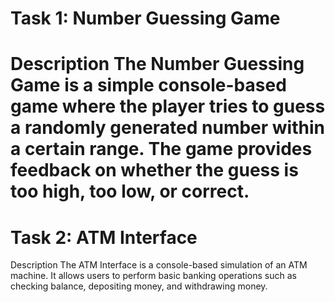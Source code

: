 <h1> Task 1: Number Guessing Game <h1/>
Description
The Number Guessing Game is a simple console-based game where the player tries to guess a randomly generated number within a certain range.
The game provides feedback on whether the guess is too high, too low, or correct.

<h1> Task 2: ATM Interface </h1>
Description
The ATM Interface is a console-based simulation of an ATM machine. 
It allows users to perform basic banking operations such as checking balance, depositing money, and withdrawing money.
